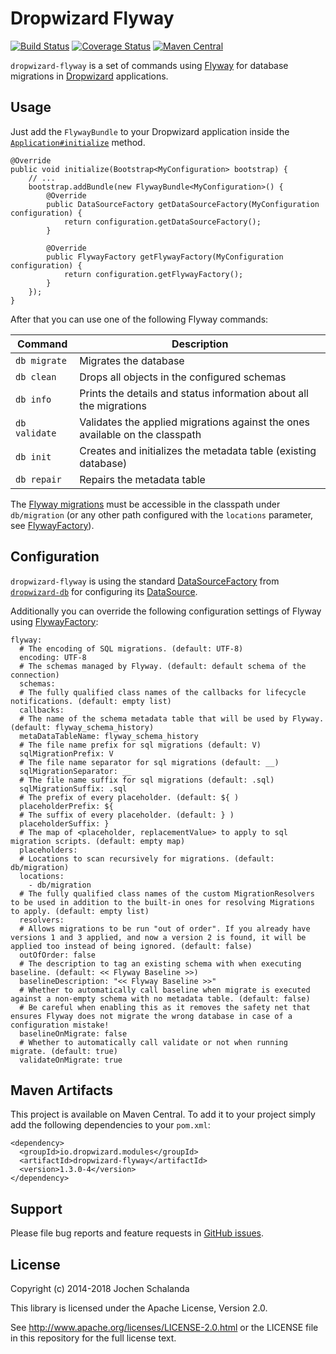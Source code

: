 Dropwizard Flyway
=================

[![Build Status](https://travis-ci.org/dropwizard/dropwizard-flyway.svg?branch=master)](https://travis-ci.org/dropwizard/dropwizard-flyway)
[![Coverage Status](https://img.shields.io/coveralls/dropwizard/dropwizard-flyway.svg)](https://coveralls.io/r/dropwizard/dropwizard-flyway)
[![Maven Central](https://img.shields.io/maven-central/v/io.dropwizard.modules/dropwizard-flyway.svg)](http://mvnrepository.com/artifact/io.dropwizard.modules/dropwizard-flyway)

`dropwizard-flyway` is a set of commands using [Flyway](http://www.flywaydb.org/) for database migrations in [Dropwizard](http://dropwizard.io/) applications.


Usage
-----

Just add the `FlywayBundle` to your Dropwizard application inside the [`Application#initialize`](http://dropwizard.io/1.3.0/dropwizard-core/apidocs/io/dropwizard/Application.html#initialize%28io.dropwizard.setup.Bootstrap%29) method.

    @Override
    public void initialize(Bootstrap<MyConfiguration> bootstrap) {
        // ...
        bootstrap.addBundle(new FlywayBundle<MyConfiguration>() {
            @Override
            public DataSourceFactory getDataSourceFactory(MyConfiguration configuration) {
                return configuration.getDataSourceFactory();
            }
            
            @Override
            public FlywayFactory getFlywayFactory(MyConfiguration configuration) {
                return configuration.getFlywayFactory();
            }
        });
    }


After that you can use one of the following Flyway commands:

| Command       | Description                                                                  |
| ------------- | ---------------------------------------------------------------------------- |
| `db migrate`  | Migrates the database                                                        |
| `db clean`    | Drops all objects in the configured schemas                                  |
| `db info`     | Prints the details and status information about all the migrations           |
| `db validate` | Validates the applied migrations against the ones available on the classpath |
| `db init`     | Creates and initializes the metadata table (existing database)               |
| `db repair`   | Repairs the metadata table                                                   |

The [Flyway migrations](http://flywaydb.org/documentation/migration/) must be accessible in the classpath under `db/migration` (or any other path configured with the `locations` parameter, see [FlywayFactory](https://dropwizard.github.io/dropwizard-flyway/1.3.0-4/apidocs/io/dropwizard/flyway/FlywayFactory.html)).


Configuration
-------------

`dropwizard-flyway` is using the standard [DataSourceFactory](http://dropwizard.io/1.3.0/dropwizard-db/apidocs/io/dropwizard/db/DataSourceFactory.html) from [`dropwizard-db`](http://dropwizard.io/1.3.0/dropwizard-db/) for configuring its [DataSource](http://docs.oracle.com/javase/8/docs/api/javax/sql/DataSource.html).

Additionally you can override the following configuration settings of Flyway using [FlywayFactory](https://dropwizard.github.io/dropwizard-flyway/1.3.0-4/apidocs/io/dropwizard/flyway/FlywayFactory.html):

    flyway:
      # The encoding of SQL migrations. (default: UTF-8) 
      encoding: UTF-8
      # The schemas managed by Flyway. (default: default schema of the connection)
      schemas:
      # The fully qualified class names of the callbacks for lifecycle notifications. (default: empty list)
      callbacks:
      # The name of the schema metadata table that will be used by Flyway. (default: flyway_schema_history)
      metaDataTableName: flyway_schema_history
      # The file name prefix for sql migrations (default: V)
      sqlMigrationPrefix: V
      # The file name separator for sql migrations (default: __)
      sqlMigrationSeparator: __
      # The file name suffix for sql migrations (default: .sql)
      sqlMigrationSuffix: .sql
      # The prefix of every placeholder. (default: ${ )
      placeholderPrefix: ${
      # The suffix of every placeholder. (default: } )
      placeholderSuffix: }
      # The map of <placeholder, replacementValue> to apply to sql migration scripts. (default: empty map)
      placeholders:
      # Locations to scan recursively for migrations. (default: db/migration)
      locations:
        - db/migration
      # The fully qualified class names of the custom MigrationResolvers to be used in addition to the built-in ones for resolving Migrations to apply. (default: empty list)
      resolvers:
      # Allows migrations to be run "out of order". If you already have versions 1 and 3 applied, and now a version 2 is found, it will be applied too instead of being ignored. (default: false)
      outOfOrder: false
      # The description to tag an existing schema with when executing baseline. (default: << Flyway Baseline >>)
      baselineDescription: "<< Flyway Baseline >>"
      # Whether to automatically call baseline when migrate is executed against a non-empty schema with no metadata table. (default: false)
      # Be careful when enabling this as it removes the safety net that ensures Flyway does not migrate the wrong database in case of a configuration mistake!
      baselineOnMigrate: false
      # Whether to automatically call validate or not when running migrate. (default: true)
      validateOnMigrate: true


Maven Artifacts
---------------

This project is available on Maven Central. To add it to your project simply add the following dependencies to your `pom.xml`:

    <dependency>
      <groupId>io.dropwizard.modules</groupId>
      <artifactId>dropwizard-flyway</artifactId>
      <version>1.3.0-4</version>
    </dependency>


Support
-------

Please file bug reports and feature requests in [GitHub issues](https://github.com/dropwizard/dropwizard-flyway/issues).


License
-------

Copyright (c) 2014-2018 Jochen Schalanda

This library is licensed under the Apache License, Version 2.0.

See http://www.apache.org/licenses/LICENSE-2.0.html or the LICENSE file in this repository for the full license text.
